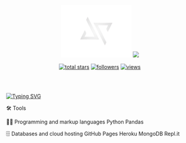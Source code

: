 <p align="center">
   <img src="https://github.com/JotaP07/JotaP07/blob/master/logoAtt.png" width="190" > 
   <a href="https://github.com/DenverCoder1/readme-typing-svg">
    <img src="https://readme-typing-svg.herokuapp.com?font=Cairo+Play&color=D3D3D3&size=50&center=true&vCenter=true&width=900&height=100&lines=-+'Привет!'+-;-+Меня зовут Кирилл+-;-+И я занимаюсь анализом данных+-;-+Учусь с.утками+-">
  </a>
</p>
<p align="center">
 <a href="https://github.com/JotaP07?tab=repositories&sort=stargazers">
    <img alt="total stars" title="Total stars on GitHub" src="https://custom-icon-badges.demolab.com/github/stars/JotaP07?color=FFD700&style=for-the-badge&labelColor=grey&logo=star"/></a>
  <a href="https://github.com/JotaP07?tab=followers">
    <img alt="followers" title="Follow me on Github" src="https://custom-icon-badges.demolab.com/github/followers/JotaP07?color=3CB371&labelColor=greyba&style=for-the-badge&logo=person-add&label=Follow&logoColor=white"/></a>
   
  <a href="https://github.com/JotaP07/ViewCounter">
    <img alt="views" title="GitHub profile views" src="https://darkseagreen-dotterel-356667.hostingersite.com/"/>
</a>
</p>

<br><br>

<p align="center">


   
[![Typing SVG](https://readme-typing-svg.demolab.com?font=Fira+Code&weight=900&size=25&duration=3333&pause=1000&color=79DA70&background=B511FF00&center=true&vCenter=true&width=500&lines=%D0%9A%D0%B8%D1%80%D0%B8%D0%BB%D0%BB+%D0%AD%D0%BB%D1%8C%D0%B4%D0%B5%D0%B5%D0%B2;Data+Analyst+%7C+%D0%90%D0%BD%D0%B0%D0%BB%D0%B8%D1%82%D0%B8%D0%BA+%D0%B4%D0%B0%D0%BD%D0%BD%D1%8B%D1%85)](https://git.io/typing-svg)

🛠️ Tools

👨‍💻 Programming and markup languages
Python Pandas

🗄️ Databases and cloud hosting
GitHub Pages Heroku MongoDB Repl.it
